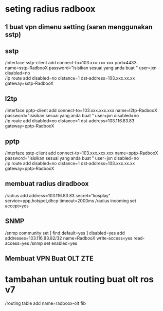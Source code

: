 # seting radius radboox

## 1 buat vpn dimenu setting (saran menggunakan sstp)

## sstp
/interface sstp-client
add connect-to=103.xxx.xxx.xxx port=4433 name=sstp-RadbooX password="isisikan sesuai yang anda buat " user=jxn disabled=no  
/ip route
add disabled=no distance=1 dst-address=103.xxx.xx.xx gateway=sstp-RadbooX

## l2tp
/interface pptp-client
add connect-to=103.xxx.xxx.xxx name=l2tp-RadbooX password="isisikan sesuai yang anda buat " user=jxn disabled=no  
/ip route
add disabled=no distance=1 dst-address=103.116.83.83 gateway=pptp-RadbooX

## pptp
/interface sstp-client
add connect-to=103.xxx.xxx.xxx name=pptp-RadbooX password="isisikan sesuai yang anda buat " user=jxn disabled=no  
/ip route
add disabled=no distance=1 dst-address=103.xxx.xx.xx gateway=pptp-RadbooX

## membuat radius diradboox
/radius
add address=103.116.83.83 secret="kosplay" service=ppp,hotspot,dhcp timeout=2000ms
/radius incoming
set accept=yes

## SNMP
/snmp community
set [ find default=yes ] disabled=yes
add addresses=103.116.83.82/32 name=RadbooX write-access=yes read-access=yes
/snmp
set enabled=yes

## Membuat VPN Buat OLT ZTE



# tambahan untuk routing buat olt ros v7
/routing table 
add name=radboox-olt fib
